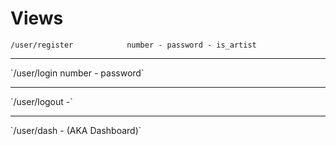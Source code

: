 


# Views 

`/user/register 	       number - password - is_artist`
<hr>
`/user/login            number - password`
<hr>
`/user/logout	       -`
<hr>
`/user/dash             - (AKA Dashboard)`
